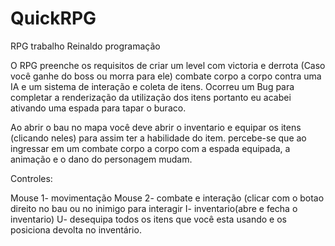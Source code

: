 # QuickRPG
RPG trabalho Reinaldo programação

O RPG preenche os requisitos de criar um level com victoria e derrota (Caso você ganhe do boss ou morra para ele)
combate corpo a corpo contra uma IA
e um sistema de interação e coleta de itens.
Ocorreu um Bug para completar a renderização da utilização dos itens portanto eu acabei ativando uma espada para tapar o buraco.

Ao abrir o bau no mapa você deve abrir o inventario e equipar os itens (clicando neles) para assim ter a habilidade do item.
percebe-se que ao ingressar em um combate corpo a corpo com a espada equipada, a animação e o dano do personagem mudam.

Controles:

Mouse 1- movimentação
Mouse 2- combate e interação (clicar com o botao direito no bau ou no inimigo para interagir
I- inventario(abre e fecha o inventario)
U- desequipa todos os itens que você esta usando e os posiciona devolta no inventário.
